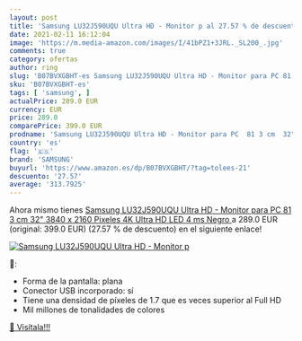 ```yaml
---
layout: post
title: 'Samsung LU32J590UQU Ultra HD - Monitor p al 27.57 % de descuento'
date: 2021-02-11 16:12:04
image: 'https://m.media-amazon.com/images/I/41bPZ1+3JRL._SL200_.jpg'
comments: true
category: ofertas
author: ring
slug: 'B07BVXGBHT-es Samsung LU32J590UQU Ultra HD - Monitor para PC 81 3 cm 32"...'
sku: 'B07BVXGBHT-es'
tags: [ 'samsung', ]
actualPrice: 289.0 EUR
currency: EUR
price: 289.0
comparePrice: 399.0 EUR
prodname: 'Samsung LU32J590UQU Ultra HD - Monitor para PC  81 3 cm  32"   3840 x 2160 Pixeles  4K Ultra HD  LED  4 ms  Negro '
country: 'es'
flag: '🇪🇸'
brand: 'SAMSUNG'
buyurl: 'https://www.amazon.es/dp/B07BVXGBHT/?tag=tolees-21'
descuento: '27.57'
average: '313.7925'
---
```


Ahora mismo tienes [Samsung LU32J590UQU Ultra HD - Monitor para PC  81 3 cm  32"   3840 x 2160 Pixeles  4K Ultra HD  LED  4 ms  Negro ](https://www.amazon.es/dp/B07BVXGBHT/?tag=tolees-21) a 289.0 EUR (original: 399.0 EUR) (27.57 %  de descuento) en el siguiente enlace!

[![Samsung LU32J590UQU Ultra HD - Monitor p](https://m.media-amazon.com/images/I/41bPZ1+3JRL._SL200_.jpg)](https://www.amazon.es/dp/B07BVXGBHT/?tag=tolees-21)

🔎:

- Forma de la pantalla: plana
- Conector USB incorporado: sí
- Tiene una densidad de píxeles de 1.7 que es veces superior al Full HD
- Mil millones de tonalidades de colores

[🛒 Visítala!!!](https://www.amazon.es/dp/B07BVXGBHT/?tag=tolees-21)
